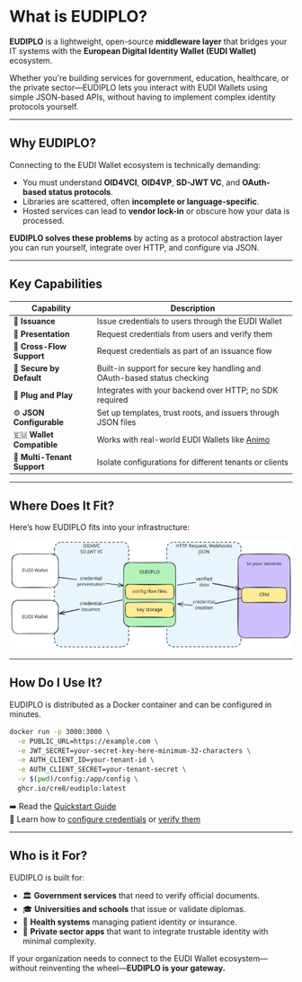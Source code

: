 # What is EUDIPLO?

**EUDIPLO** is a lightweight, open-source **middleware layer** that bridges your
IT systems with the **European Digital Identity Wallet (EUDI Wallet)**
ecosystem.

Whether you're building services for government, education, healthcare, or the
private sector—EUDIPLO lets you interact with EUDI Wallets using simple
JSON-based APIs, without having to implement complex identity protocols
yourself.

---

## Why EUDIPLO?

Connecting to the EUDI Wallet ecosystem is technically demanding:

- You must understand **OID4VCI**, **OID4VP**, **SD-JWT VC**, and **OAuth-based
  status protocols**.
- Libraries are scattered, often **incomplete or language-specific**.
- Hosted services can lead to **vendor lock-in** or obscure how your data is
  processed.

**EUDIPLO solves these problems** by acting as a protocol abstraction layer you
can run yourself, integrate over HTTP, and configure via JSON.

---

## Key Capabilities

| Capability                  | Description                                                              |
| --------------------------- | ------------------------------------------------------------------------ |
| 🛂 **Issuance**             | Issue credentials to users through the EUDI Wallet                       |
| 🧾 **Presentation**         | Request credentials from users and verify them                           |
| 🔄 **Cross-Flow Support**   | Request credentials as part of an issuance flow                          |
| 🔐 **Secure by Default**    | Built-in support for secure key handling and OAuth-based status checking |
| 🧱 **Plug and Play**        | Integrates with your backend over HTTP; no SDK required                  |
| ⚙️ **JSON Configurable**    | Set up templates, trust roots, and issuers through JSON files            |
| 🇪🇺 **Wallet Compatible**    | Works with real-world EUDI Wallets like [Animo](https://animo.id)        |
| 👥 **Multi-Tenant Support** | Isolate configurations for different tenants or clients                  |

---

## Where Does It Fit?

Here’s how EUDIPLO fits into your infrastructure:

![EUDIPLO Overview](./overview.excalidraw.svg)

---

## How Do I Use It?

EUDIPLO is distributed as a Docker container and can be configured in minutes.

```bash
docker run -p 3000:3000 \
  -e PUBLIC_URL=https://example.com \
  -e JWT_SECRET=your-secret-key-here-minimum-32-characters \
  -e AUTH_CLIENT_ID=your-tenant-id \
  -e AUTH_CLIENT_SECRET=your-tenant-secret \
  -v $(pwd)/config:/app/config \
  ghcr.io/cre8/eudiplo:latest
```

➡️ Read the [Quickstart Guide](./getting-started/quick-start.md)  
📘 Learn how to [configure credentials](./getting-started/issuance.md) or
[verify them](./getting-started/presentation.md)

---

## Who is it For?

EUDIPLO is built for:

- 🏛️ **Government services** that need to verify official documents.
- 🎓 **Universities and schools** that issue or validate diplomas.
- 🏥 **Health systems** managing patient identity or insurance.
- 🏢 **Private sector apps** that want to integrate trustable identity with
  minimal complexity.

If your organization needs to connect to the EUDI Wallet ecosystem—without
reinventing the wheel—**EUDIPLO is your gateway.**
